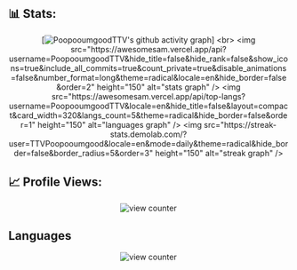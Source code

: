 ## 📊 Stats:

<div align="center">

[![PoopooumgoodTTV's github activity graph](https://github-readme-activity-graph.vercel.app/graph?username=PoopooumgoodTTV&bg_color=0f2d3d&color=1cadfb&line=1cadfb&point=1cadfb&area=true&hide_border=true")]
<br>
  <img src="https://awesomesam.vercel.app/api?username=PoopooumgoodTTV&hide_title=false&hide_rank=false&show_icons=true&include_all_commits=true&count_private=true&disable_animations=false&number_format=long&theme=radical&locale=en&hide_border=false&order=2" height="150" alt="stats graph"  />
  <img src="https://awesomesam.vercel.app/api/top-langs?username=PoopooumgoodTTV&locale=en&hide_title=false&layout=compact&card_width=320&langs_count=5&theme=radical&hide_border=false&order=1" height="150" alt="languages graph"  />
  <img src="https://streak-stats.demolab.com/?user=TTVPoopooumgood&locale=en&mode=daily&theme=radical&hide_border=false&border_radius=5&order=3" height="150" alt="streak graph"  />
</div>

## 📈 Profile Views:

<div align="center">
<img src="https://profile-counter.glitch.me/PoopooumgoodTTV/count.svg"  alt="view counter"/>
</div>

<!---
TTVPoopooumgood/TTVPoopooumgood is a ✨ special ✨ repository because its `README.md` (this file) appears on your GitHub profile.
You can click the Preview link to take a look at your changes.
...
--->
## Languages 
<div align="center">
<img src="https://skillicons.dev/icons?i=html,css,vscode,github,javascript,java"  alt="view counter"/>
</div>
